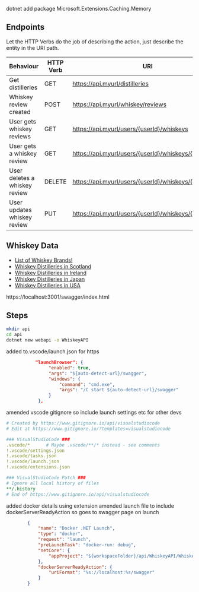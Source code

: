 
dotnet add package Microsoft.Extensions.Caching.Memory

## Endpoints

Let the HTTP Verbs do the job of describing the action, just describe the entity in the URI path.

| Behaviour  | HTTP Verb  | URI |
|---|---|---|
|  Get distilleries |  GET |  https://api.myurl/distilleries |
|  Whiskey review created |  POST |  https://api.myurl/whiskey/reviews |
|  User gets whiskey reviews |  GET |  https://api.myurl/users/{userId}/whiskeys |
|  User gets a whiskey review |  GET |  https://api.myurl/users/{userId}/whiskeys/{whiskeyId} |
|  User deletes a whiskey review |  DELETE |  https://api.myurl/users/{userId}/whiskeys/{whiskeyId} |
|  User updates whiskey review |  PUT | https://api.myurl/users/{userId}/whiskeys/{whiskeyId} |

## Whiskey Data

* [List of Whiskey Brands!](https://en.wikipedia.org/wiki/List_of_whisky_brands#)
* [Whiskey Distilleries in Scotland](https://en.wikipedia.org/wiki/List_of_whisky_distilleries_in_Scotland)
* [Whiskey Distilleries in Ireland](https://en.wikipedia.org/wiki/Irish_whiskey#Current_distilleries)
* [Whiskey Distilleries in Japan](https://en.wikipedia.org/wiki/Japanese_whisky#Distilleries)
* [Whiskey Distilleries in USA](https://en.wikipedia.org/wiki/Japanese_whisky#Distilleries)

https://localhost:3001/swagger/index.html

## Steps

```bash
mkdir api
cd api
dotnet new webapi -o WhiskeyAPI
```

added to.vscode/launch.json for https

```json
           "launchBrowser": {
                "enabled": true,
                "args": "${auto-detect-url}/swagger",
                "windows": {
                    "command": "cmd.exe",
                    "args": "/C start ${auto-detect-url}/swagger"
                }
            },
```

amended vscode gitignore so include launch settings etc for other devs

```yaml
# Created by https://www.gitignore.io/api/visualstudiocode
# Edit at https://www.gitignore.io/?templates=visualstudiocode

### VisualStudioCode ###
.vscode/*      # Maybe .vscode/**/* instead - see comments
!.vscode/settings.json
!.vscode/tasks.json
!.vscode/launch.json
!.vscode/extensions.json

### VisualStudioCode Patch ###
# Ignore all local history of files
**/.history
# End of https://www.gitignore.io/api/visualstudiocode
```

added docker details using extension
amended launch file to include dockerServerReadyAction so goes to swagger page on launch

```json
        {
            "name": "Docker .NET Launch",
            "type": "docker",
            "request": "launch",
            "preLaunchTask": "docker-run: debug",
            "netCore": {
                "appProject": "${workspaceFolder}/api/WhiskeyAPI/WhiskeyAPI.csproj"
            },
            "dockerServerReadyAction": {                
                "uriFormat": "%s://localhost:%s/swagger"
            } 
        }
```
